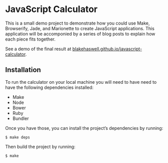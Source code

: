 # JavaScript Calculator #

This is a small demo project to demonstrate how you could use Make, Browserify, Jade, and Marionette to create JavaScript applications. This application will be accomponied by a series of blog posts to explain how each piece fits together.

See a demo of the final result at [blakehaswell.github.io/javascript-calculator](http://blakehaswell.github.io/javascript-calculator/).

## Installation ##

To run the calculator on your local machine you will need to have need to have the following dependencies installed:

*   Make
*   Node
*   Bower
*   Ruby
*   Bundler

Once you have those, you can install the project’s dependencies by running:

    $ make deps

Then build the project by running:

    $ make